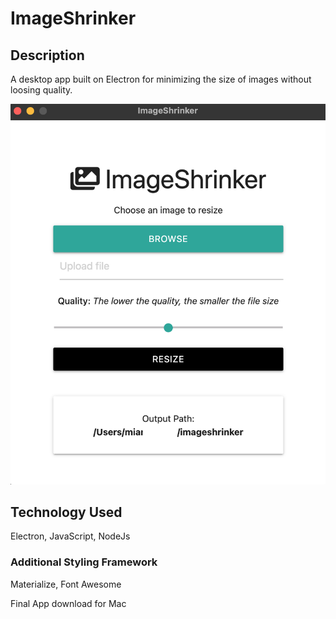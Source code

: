 # ImageShrinker


## Description 

A desktop app built on Electron for minimizing the size of images without loosing quality. 


![Main View](https://github.com/miadugas/ImageShrinker/blob/main/assets/imageShrinker.png)


## Technology Used
Electron, JavaScript, NodeJs


### Additional Styling Framework
Materialize, Font Awesome

Final App download for Mac







